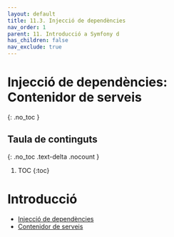```yaml
---
layout: default
title: 11.3. Injecció de dependències
nav_order: 1
parent: 11. Introducció a Symfony d
has_children: false
nav_exclude: true
---
```

# Injecció de dependències: Contenidor de serveis #
{: .no_toc }


## Taula de continguts
{: .no_toc .text-delta  .nocount }

1. TOC
{:toc}
# Introducció #
 * [Injecció de dependències](https://symfony.com/doc/current/components/dependency_injection.html)
 * [Contenidor de serveis](https://symfony.com/doc/current/service_container.html)
